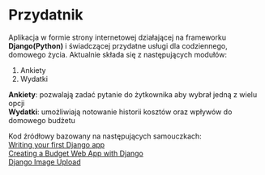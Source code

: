 # Przydatnik

Aplikacja w formie strony internetowej działającej na frameworku **Django(Python)** i świadczącej przydatne usługi dla codziennego, domowego życia.
Aktualnie składa się z następujących modułów:
1. Ankiety
2. Wydatki

**Ankiety**: pozwalają zadać pytanie do żytkownika aby wybrał jedną z wielu opcji  
**Wydatki**: umożliwiają notowanie historii kosztów oraz wpływów do domowego budżetu

Kod źródłowy bazowany na następujących samouczkach:  
[Writing your first Django app](https://docs.djangoproject.com/en/4.1/intro/tutorial01)  
[Creating a Budget Web App with Django](https://kristian-roopnarine.medium.com/creating-a-budget-web-app-with-django-655369b6d43c)  
[Django Image Upload](https://www.javatpoint.com/django-image-upload)  
